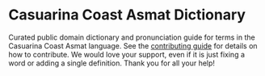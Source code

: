 
# Casuarina Coast Asmat Dictionary

Curated public domain dictionary and pronunciation guide for terms in the Casuarina Coast Asmat language. See the [contributing guide](https://github.com/drumworkteam/term/blob/make/.github/contributing.md) for details on how to contribute. We would love your support, even if it is just fixing a word or adding a single definition. Thank you for all your help!